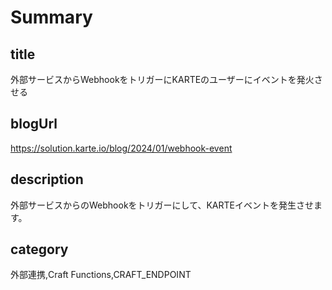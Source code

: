 # Summary

## title

外部サービスからWebhookをトリガーにKARTEのユーザーにイベントを発火させる

## blogUrl
https://solution.karte.io/blog/2024/01/webhook-event

## description

外部サービスからのWebhookをトリガーにして、KARTEイベントを発生させます。

## category

外部連携,Craft Functions,CRAFT_ENDPOINT